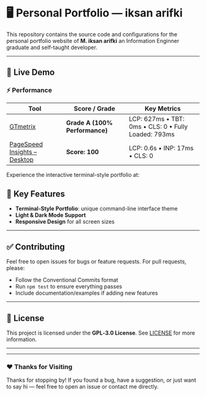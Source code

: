 # 🖥️ Personal Portfolio — iksan arifki

This repository contains the source code and configurations for the personal portfolio website of **M. iksan arifki** an Information Enginner graduate and self-taught developer.

---

## 📱 Live Demo

### ⚡ Performance

| Tool                                                                                                                   | Score / Grade                  | Key Metrics                                          |
| ---------------------------------------------------------------------------------------------------------------------- | ------------------------------ | ---------------------------------------------------- |
| [GTmetrix](https://gtmetrix.com/reports/www.mamskie.me/hVbhNGww/)                                                      | **Grade A (100% Performance)** | LCP: 627ms • TBT: 0ms • CLS: 0 • Fully Loaded: 793ms |
| [PageSpeed Insights – Desktop](https://pagespeed.web.dev/analysis/https-www-mamskie-me/9cgcoe7jus?form_factor=desktop) | **Score: 100**                 | LCP: 0.6s • INP: 17ms • CLS: 0                       |

Experience the interactive terminal-style portfolio at:

>

## 🧩 Key Features

- **Terminal‑Style Portfolio**: unique command-line interface theme
- **Light & Dark Mode Support**
- **Responsive Design** for all screen sizes

---

## ✅ Contributing

Feel free to open issues for bugs or feature requests. For pull requests, please:

- Follow the Conventional Commits format
- Run `npm test` to ensure everything passes
- Include documentation/examples if adding new features

---

## 📄 License

This project is licensed under the **GPL‑3.0 License**. See [LICENSE](LICENSE) for more information.

---

---

### ❤ Thanks for Visiting

Thanks for stopping by! If you found a bug, have a suggestion, or just want to say hi — feel free to open an issue or contact me directly.
